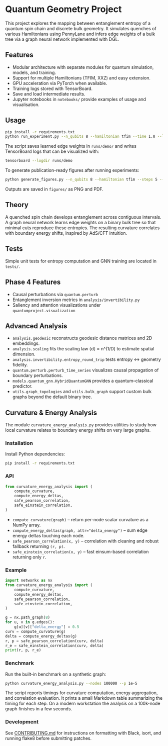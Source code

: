 # Quantum Geometry Project

This project explores the mapping between entanglement entropy of a quantum spin chain and discrete bulk geometry. It simulates quenches of various Hamiltonians using PennyLane and infers edge weights of a bulk tree via a graph neural network implemented with DGL.

## Features
- Modular architecture with separate modules for quantum simulation, models, and training.
- Support for multiple Hamiltonians (TFIM, XXZ) and easy extension.
- GPU acceleration via PyTorch when available.
- Training logs stored with TensorBoard.
- Save and load intermediate results.
- Jupyter notebooks in `notebooks/` provide examples of usage and visualisation.

## Usage
```bash
pip install -r requirements.txt
python run_experiment.py --n_qubits 8 --hamiltonian tfim --time 1.0 --logdir runs/demo
```
The script saves learned edge weights in `runs/demo/` and writes TensorBoard logs that can be visualized with:
```bash
tensorboard --logdir runs/demo
```
To generate publication-ready figures after running experiments:
```bash
python generate_figures.py --n_qubits 8 --hamiltonian tfim --steps 5 --t_max 3.14
```
Outputs are saved in `figures/` as PNG and PDF.

## Theory
A quenched spin chain develops entanglement across contiguous intervals. A graph neural network learns edge weights on a binary bulk tree so that minimal cuts reproduce these entropies. The resulting curvature correlates with boundary energy shifts, inspired by AdS/CFT intuition.

## Tests
Simple unit tests for entropy computation and GNN training are located in `tests/`.


## Phase 4 Features
- Causal perturbations via `quantum.perturb`
- Entanglement inversion metrics in `analysis/invertibility.py`
- Saliency and attention visualizations under `quantumproject.visualization`

## Advanced Analysis
- `analysis.geodesic` reconstructs geodesic distance matrices and 2D embeddings.
- `analysis.scaling` fits the scaling law ⟨d⟩ ∝ n^(1/D) to estimate spatial dimension.
- `analysis.invertibility.entropy_round_trip` tests entropy ↔ geometry fidelity.
- `quantum.perturb.perturb_time_series` visualizes causal propagation of boundary perturbations.
- `models.quantum_gnn.HybridQuantumGNN` provides a quantum–classical predictor.
- `utils.graph_topologies` and `utils.bulk_graph` support custom bulk graphs beyond the default binary tree.

## Curvature & Energy Analysis
The module `curvature_energy_analysis.py` provides utilities to study how local
curvature relates to boundary energy shifts on very large graphs.

### Installation
Install Python dependencies:
```bash
pip install -r requirements.txt
```

### API
```python
from curvature_energy_analysis import (
    compute_curvature,
    compute_energy_deltas,
    safe_pearson_correlation,
    safe_einstein_correlation,
)
```
- `compute_curvature(graph)` – return per-node scalar curvature as a NumPy array.
- `compute_energy_deltas(graph, attr="delta_energy")` – sum edge energy deltas
  touching each node.
- `safe_pearson_correlation(x, y)` – correlation with cleaning and robust
  fallback returning `(r, p)`.
- `safe_einstein_correlation(x, y)` – fast einsum-based correlation returning
  only `r`.

### Example
```python
import networkx as nx
from curvature_energy_analysis import (
    compute_curvature,
    compute_energy_deltas,
    safe_pearson_correlation,
    safe_einstein_correlation,
)

g = nx.path_graph(8)
for u, v in g.edges():
    g[u][v]["delta_energy"] = 0.5
curv = compute_curvature(g)
delta = compute_energy_deltas(g)
r, p = safe_pearson_correlation(curv, delta)
r_e = safe_einstein_correlation(curv, delta)
print(r, p, r_e)
```

### Benchmark
Run the built-in benchmark on a synthetic graph:
```bash
python curvature_energy_analysis.py --nodes 100000 --p 1e-5
```
The script reports timings for curvature computation, energy aggregation, and
correlation evaluation. It prints a small Markdown table summarizing the timing
for each step. On a modern workstation the analysis on a 100k-node graph
finishes in a few seconds.

### Development
See [CONTRIBUTING.md](CONTRIBUTING.md) for instructions on formatting with
Black, isort, and running flake8 before submitting patches.
